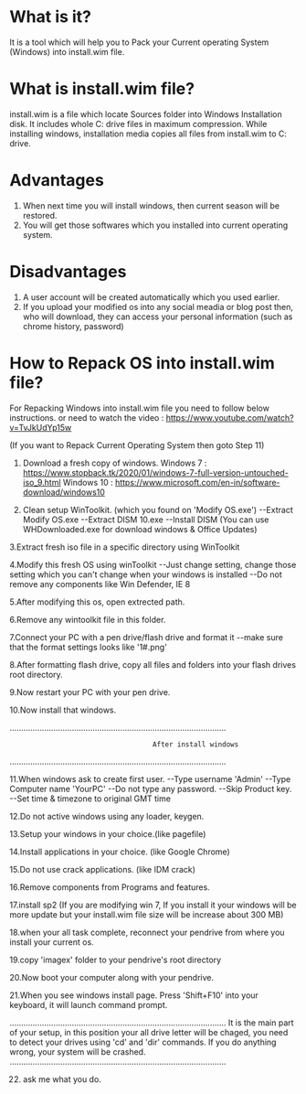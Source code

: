 # What is it?
It is a tool which will help you to Pack your Current operating System (Windows) into install.wim file.

# What is install.wim file?
install.wim is a file which locate Sources folder into Windows Installation disk. It includes whole C: drive files in maximum compression. While installing windows, installation media copies all files from install.wim to C: drive.

# Advantages
1. When next time you will install windows, then current season will be restored.
2. You will get those softwares which you installed into current operating system.

# Disadvantages
1. A user account will be created automatically which you used earlier.
2. If you upload your modified os into any social meadia or blog post then, who will download, they can access your personal information (such as chrome history, password)

# How to Repack OS into install.wim file?
For Repacking Windows into install.wim file you need to follow below instructions.
or need to watch the video : https://www.youtube.com/watch?v=TvJkUdYp15w


(If you want to Repack Current Operating System then goto Step 11)

1. Download a fresh copy of windows.
   Windows 7  : https://www.stopback.tk/2020/01/windows-7-full-version-untouched-iso_9.html Windows 10 : https://www.microsoft.com/en-in/software-download/windows10

2. Clean setup WinToolkit. (which you found on 'Modify OS.exe')
--Extract Modify OS.exe
--Extract DISM 10.exe
--Install DISM
(You can use WHDownloaded.exe for download windows & Office Updates)

3.Extract fresh iso file in a specific directory using WinToolkit

4.Modify this fresh OS using winToolkit
--Just change setting, change those setting which you can't change when your windows is installed
--Do not remove any components like Win Defender, IE 8

5.After modifying this os, open extrected path.

6.Remove any wintoolkit file in this folder.

7.Connect your PC with a pen drive/flash drive and format it
--make sure that the format settings looks like '1#.png'

8.After formatting flash drive, copy all files and folders into your flash drives root directory.

9.Now restart your PC with your pen drive.

10.Now install that windows.


..............................................................................................

                                       After install windows
..............................................................................................

11.When windows ask to create first user.
--Type username 'Admin'
--Type Computer name 'YourPC'
--Do not type any password.
--Skip Product key.
--Set time & timezone to original GMT time

12.Do not active windows using any loader, keygen.

13.Setup your windows in your choice.(like pagefile)

14.Install applications in your choice. (like Google Chrome)

15.Do not use crack applications. (like IDM crack)

16.Remove components from Programs and features.

17.install sp2 (If you are modifying win 7, If you install it your windows will be more update but your install.wim file size will be increase about 300 MB)

18.when your all task complete, reconnect your pendrive from where you install your current os.

19.copy 'imagex' folder to your pendrive's root directory

20.Now boot your computer along with your pendrive.

21.When you see windows install page. Press 'Shift+F10' into your keyboard, it will launch command prompt.

..............................................................................................
It is the main part of your setup, in this position your all drive letter will be chaged, you need to detect your drives using 'cd' and 'dir' commands. If you do anything wrong, your system will be crashed.
..............................................................................................

22. ask me what you do.
